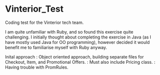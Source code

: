 # Vinterior_Test
Coding test for the Vinterior tech team. 

I am quite unfamiliar with Ruby, and so found this exercise quite challenging. I initially thought about completing the exercise in Java (as I have mostly used Java for OO programming), however decided it would benefit me to familiarise myself with Ruby anyway.

Inital approach	: Object oriented approach, building separate files for Checkout, Item, and Promotional Offers.
				: Must also include Pricing class.
				: Having trouble with PromRules.

